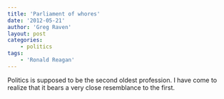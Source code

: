 ```yaml
---
title: 'Parliament of whores'
date: '2012-05-21'
author: 'Greg Raven'
layout: post
categories:
    - politics
tags:
    - 'Ronald Reagan'
---
```


Politics is supposed to be the second oldest profession. I have come to realize that it bears a very close resemblance to the first.